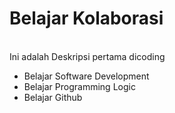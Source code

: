 # Belajar Kolaborasi
<br>
Ini adalah Deskripsi pertama dicoding

- Belajar Software Development
- Belajar Programming Logic
- Belajar Github
